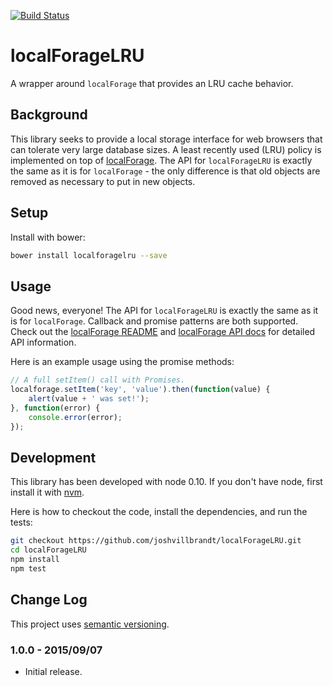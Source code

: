 [![Build Status](https://travis-ci.org/joshvillbrandt/localForageLRU.svg?branch=master)](https://travis-ci.org/joshvillbrandt/localForageLRU)

# localForageLRU

A wrapper around `localForage` that provides an LRU cache behavior.

## Background

This library seeks to provide a local storage interface for web browsers that can tolerate very large database sizes. A least recently used (LRU) policy is implemented on top of [localForage](https://github.com/mozilla/localForage). The API for `localForageLRU` is exactly the same as it is for `localForage` - the only difference is that old objects are removed as necessary to put in new objects.

## Setup

Install with bower:

```bash
bower install localforagelru --save
```

## Usage

Good news, everyone! The API for `localForageLRU` is exactly the same as it is for `localForage`. Callback and promise patterns are both supported. Check out the [localForage README](https://github.com/mozilla/localForage) and [localForage API docs](http://mozilla.github.io/localForage/) for detailed API information.

Here is an example usage using the promise methods:

```javascript
// A full setItem() call with Promises.
localforage.setItem('key', 'value').then(function(value) {
    alert(value + ' was set!');
}, function(error) {
    console.error(error);
});
```

## Development

This library has been developed with node 0.10. If you don't have node, first install it with [nvm](https://github.com/creationix/nvm).

Here is how to checkout the code, install the dependencies, and run the tests:

```bash
git checkout https://github.com/joshvillbrandt/localForageLRU.git
cd localForageLRU
npm install
npm test
```

## Change Log

This project uses [semantic versioning](http://semver.org/).

### 1.0.0 - 2015/09/07

* Initial release.
